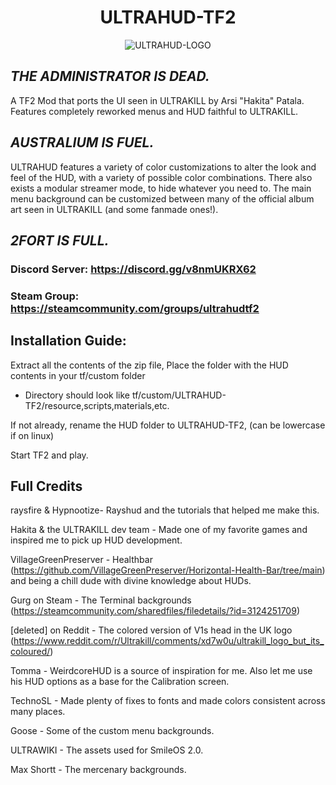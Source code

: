 <div align="center">

# ULTRAHUD-TF2

![ULTRAHUD-LOGO](https://i.imgur.com/bVuGDn6.png)

</div>

## *THE ADMINISTRATOR IS DEAD.*

A TF2 Mod that ports the UI seen in ULTRAKILL by Arsi "Hakita" Patala.
Features completely reworked menus and HUD faithful to ULTRAKILL.

## *AUSTRALIUM IS FUEL.*

ULTRAHUD features a variety of color customizations to alter the look and feel of the HUD, with a variety of possible color combinations.
There also exists a modular streamer mode, to hide whatever you need to. The main menu background can be customized between many of the official album art seen in ULTRAKILL (and some fanmade ones!).

## *2FORT IS FULL.*

### Discord Server: <https://discord.gg/v8nmUKRX62>

### Steam Group: <https://steamcommunity.com/groups/ultrahudtf2>

## Installation Guide:

Extract all the contents of the zip file,
Place the folder with the HUD contents in your tf/custom folder

- Directory should look like tf/custom/ULTRAHUD-TF2/resource,scripts,materials,etc.

If not already, rename the HUD folder to ULTRAHUD-TF2, (can be lowercase if on linux)

Start TF2 and play.

## Full Credits

raysfire & Hypnootize- Rayshud and the tutorials that helped me make this.

Hakita & the ULTRAKILL dev team - Made one of my favorite games and inspired me to pick up HUD development.

VillageGreenPreserver - Healthbar (<https://github.com/VillageGreenPreserver/Horizontal-Health-Bar/tree/main>) and being a chill dude with divine knowledge about HUDs.

Gurg on Steam - The Terminal backgrounds (<https://steamcommunity.com/sharedfiles/filedetails/?id=3124251709>)

[deleted] on Reddit - The colored version of V1s head in the UK logo (<https://www.reddit.com/r/Ultrakill/comments/xd7w0u/ultrakill_logo_but_its_coloured/>)

Tomma - WeirdcoreHUD is a source of inspiration for me. Also let me use his HUD options as a base for the Calibration screen.

TechnoSL - Made plenty of fixes to fonts and made colors consistent across many places.

Goose - Some of the custom menu backgrounds.

ULTRAWIKI - The assets used for SmileOS 2.0.

Max Shortt - The mercenary backgrounds.
